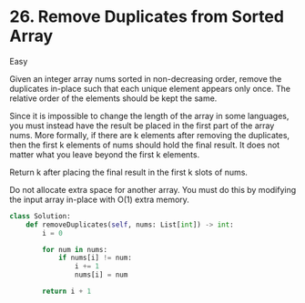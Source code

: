 # 26. Remove Duplicates from Sorted Array

Easy

Given an integer array nums sorted in non-decreasing order, remove the
duplicates in-place such that each unique element appears only once. The
relative order of the elements should be kept the same.

Since it is impossible to change the length of the array in some languages, you
must instead have the result be placed in the first part of the array nums. More
formally, if there are k elements after removing the duplicates, then the first
k elements of nums should hold the final result. It does not matter what you
leave beyond the first k elements.

Return k after placing the final result in the first k slots of nums.

Do not allocate extra space for another array. You must do this by modifying the
input array in-place with O(1) extra memory.

```python
class Solution:
    def removeDuplicates(self, nums: List[int]) -> int:
        i = 0

        for num in nums:
            if nums[i] != num:
                i += 1
                nums[i] = num

        return i + 1
```
